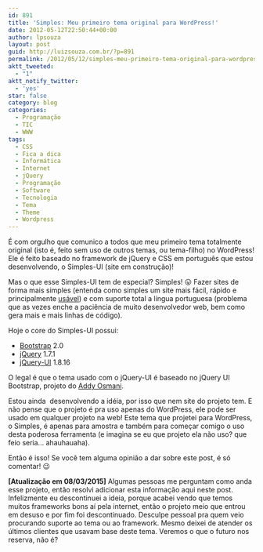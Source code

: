 ```yaml
---
id: 891
title: 'Simples: Meu primeiro tema original para WordPress!'
date: 2012-05-12T22:50:44+00:00
author: lpsouza
layout: post
guid: http://luizsouza.com.br/?p=891
permalink: /2012/05/12/simples-meu-primeiro-tema-original-para-wordpress/
aktt_tweeted:
  - "1"
aktt_notify_twitter:
  - 'yes'
star: false
category: blog
categories:
  - Programação
  - TIC
  - WWW
tags:
  - CSS
  - Fica a dica
  - Informática
  - Internet
  - jQuery
  - Programação
  - Software
  - Tecnologia
  - Tema
  - Theme
  - Wordpress
---
```

É com orgulho que comunico a todos que meu primeiro tema totalmente original (isto é, feito sem uso de outros temas, ou tema-filho) no WordPress! Ele é feito baseado no framework de jQuery e CSS em português que estou desenvolvendo, o Simples-UI (site em construção)!

Mas o que esse Simples-UI tem de especial? Simples! 😛 Fazer sites de forma mais simples (entenda como simples um site mais fácil, rápido e principalmente <a title="Não sabe o que é um sistema com usabilidade?" href="http://pt.wikipedia.org/wiki/Usabilidade" target="_blank">usável</a>) e com suporte total a língua portuguesa (problema que as vezes enche a paciência de muito desenvolvedor web, bem como gera mais e mais linhas de código).

Hoje o core do Simples-UI possui:

* [Bootstrap](http://twitter.github.com/bootstrap/) 2.0
* [jQuery](http://jquery.com) 1.7.1
* [jQuery-UI](http://jquery-ui.com) 1.8.16

O legal é que o tema usado com o jQuery-UI é baseado no jQuery UI Bootstrap, projeto do [Addy Osmani](http://twitter.com/addyosmani).

Estou ainda  desenvolvendo a idéia, por isso que nem site do projeto tem. E não pense que o projeto é pra uso apenas do WordPress, ele pode ser usado em qualquer projeto na web! Este tema que projetei para WordPress, o Simples, é apenas para amostra e também para começar comigo o uso desta poderosa ferramenta (e imagina se eu que projeto ela não uso? que feio seria... ahauhauaha).

Então é isso! Se você tem alguma opinião a dar sobre este post, é só comentar! 😉

**[Atualização em 08/03/2015]** Algumas pessoas me perguntam como anda esse projeto, então resolvi adicionar esta informação aqui neste post. Infelizmente eu descontinuei a ideia, porque acabei vendo que temos muitos frameworks bons aí pela internet, então o projeto meio que entrou em desuso e por fim foi descontinuado. Desculpe pessoal pra quem veio procurando suporte ao tema ou ao framework. Mesmo deixei de atender os últimos clientes que usavam base deste tema. Veremos o que o futuro nos reserva, não é?
